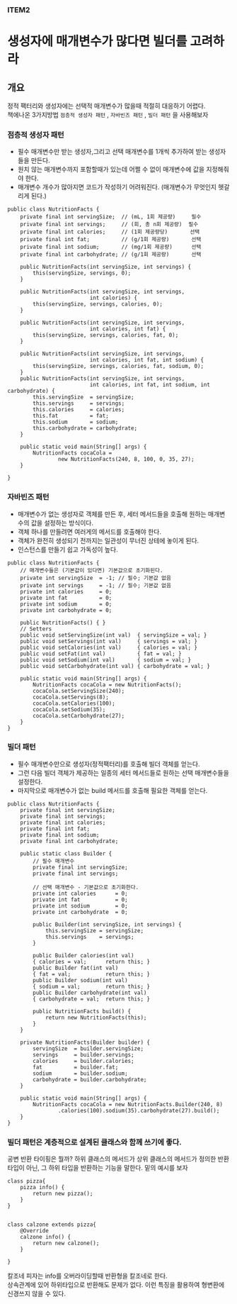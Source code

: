 ### ITEM2
생성자에 매개변수가 많다면 빌더를 고려하라
===

개요
---
정적 팩터리와 생성자에는 선택적 매개변수가 많을때 적절히 대응하기 어렵다.   
책에나온 3가지방법 `점층적 생성자 패턴` , `자바빈즈 패턴` , `빌더 패턴` 을 사용해보자
### 점층적 생성자 패턴
* 필수 매개변수만 받는 생성자,그리고 선택 매개변수를 1개씩 추가하여 받는 생성자들을 만든다.   
* 원치 않는 매개변수까지 포함할때가 있는데 어쩔 수 없이 매개변수에 값을 지정해줘야 한다.
* 매개변수 개수가 많아지면 코드가 작성하기 어려워진다. (매개변수가 무엇인지 헷갈리게 된다.)
~~~
public class NutritionFacts {
    private final int servingSize;  // (mL, 1회 제공량)     필수
    private final int servings;     // (회, 총 n회 제공량)  필수
    private final int calories;     // (1회 제공량당)       선택
    private final int fat;          // (g/1회 제공량)       선택
    private final int sodium;       // (mg/1회 제공량)      선택
    private final int carbohydrate; // (g/1회 제공량)       선택

    public NutritionFacts(int servingSize, int servings) {
        this(servingSize, servings, 0);
    }

    public NutritionFacts(int servingSize, int servings,
                          int calories) {
        this(servingSize, servings, calories, 0);
    }

    public NutritionFacts(int servingSize, int servings,
                          int calories, int fat) {
        this(servingSize, servings, calories, fat, 0);
    }

    public NutritionFacts(int servingSize, int servings,
                          int calories, int fat, int sodium) {
        this(servingSize, servings, calories, fat, sodium, 0);
    }
    public NutritionFacts(int servingSize, int servings,
                          int calories, int fat, int sodium, int carbohydrate) {
        this.servingSize  = servingSize;
        this.servings     = servings;
        this.calories     = calories;
        this.fat          = fat;
        this.sodium       = sodium;
        this.carbohydrate = carbohydrate;
    }

    public static void main(String[] args) {
        NutritionFacts cocaCola =
                new NutritionFacts(240, 8, 100, 0, 35, 27);
    }
    
}
~~~
### 자바빈즈 패턴
* 매개변수가 없는 생성자로 객체를 만든 후, 세터 메서드들을 호출해 원하는 매개변수의 값을 설정하는 방식이다. 
* 객체 하나를 만들려면 여러게의 메서드를 호출해야 한다. 
* 객체가 완전히 생성되기 전까지는 일관성이 무너진 상테에 놓이게 된다.
* 인스턴스를 만들기 쉽고 가독성이 높다.
~~~
public class NutritionFacts {
    // 매개변수들은 (기본값이 있다면) 기본값으로 초기화된다.
    private int servingSize  = -1; // 필수; 기본값 없음
    private int servings     = -1; // 필수; 기본값 없음
    private int calories     = 0;
    private int fat          = 0;
    private int sodium       = 0;
    private int carbohydrate = 0;

    public NutritionFacts() { }
    // Setters
    public void setServingSize(int val)  { servingSize = val; }
    public void setServings(int val)     { servings = val; }
    public void setCalories(int val)     { calories = val; }
    public void setFat(int val)          { fat = val; }
    public void setSodium(int val)       { sodium = val; }
    public void setCarbohydrate(int val) { carbohydrate = val; }

    public static void main(String[] args) {
        NutritionFacts cocaCola = new NutritionFacts();
        cocaCola.setServingSize(240);
        cocaCola.setServings(8);
        cocaCola.setCalories(100);
        cocaCola.setSodium(35);
        cocaCola.setCarbohydrate(27);
    }
}
~~~
### 빌더 패턴
* 필수 매개변수만으로 생성자(정적팩터리)를 호출해 빌더 객체를 얻는다. 
* 그런 다음 빌더 객체가 제공하는 일종의 세터 메서드들로 원하는 선택 매개변수들을 설정한다. 
* 마지막으로 매개변수가 없는 build 메서드를 호출해 필요한 객체를 얻는다. 
~~~
public class NutritionFacts {
    private final int servingSize;
    private final int servings;
    private final int calories;
    private final int fat;
    private final int sodium;
    private final int carbohydrate;

    public static class Builder {
        // 필수 매개변수
        private final int servingSize;
        private final int servings;

        // 선택 매개변수 - 기본값으로 초기화한다.
        private int calories      = 0;
        private int fat           = 0;
        private int sodium        = 0;
        private int carbohydrate  = 0;

        public Builder(int servingSize, int servings) {
            this.servingSize = servingSize;
            this.servings    = servings;
        }

        public Builder calories(int val)
        { calories = val;      return this; }
        public Builder fat(int val)
        { fat = val;           return this; }
        public Builder sodium(int val)
        { sodium = val;        return this; }
        public Builder carbohydrate(int val)
        { carbohydrate = val;  return this; }

        public NutritionFacts build() {
            return new NutritionFacts(this);
        }
    }

    private NutritionFacts(Builder builder) {
        servingSize  = builder.servingSize;
        servings     = builder.servings;
        calories     = builder.calories;
        fat          = builder.fat;
        sodium       = builder.sodium;
        carbohydrate = builder.carbohydrate;
    }

    public static void main(String[] args) {
        NutritionFacts cocaCola = new NutritionFacts.Builder(240, 8)
                .calories(100).sodium(35).carbohydrate(27).build();
    }
}
~~~

### 빌더 패턴은 계층적으로 설계된 클래스와 함께 쓰기에 좋다.

공변 반환 타이핑은 뭘까?
하위 클래스의 메서드가 상위 클래스의 메서드가 정의한 반환 타입이 아닌, 그 하위 타입을 반환하는 기능을 말한다.
밑의 예시를 보자
~~~
class pizza{
	pizza info() {
		return new pizza();
	}
}


class calzone extends pizza{
	@Override
	calzone info() {
		return new calzone();
	}
	
}
~~~~
칼조네 피자는 info를 오버라이딩할때 반환형을 칼조네로 한다.   
상속관계에 있어 하위타입으로 반환해도 문제가 없다.
이런 특징을 활용하여 형변환에 신경쓰지 않을 수 있다.



